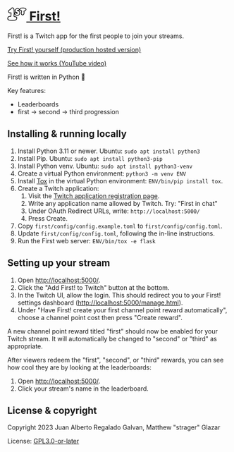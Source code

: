 # [![](./first/static/1st.png) First!][first]

First! is a Twitch app for the first people to join your streams.

[Try First! yourself (production hosted version)][first]

[See how it works (YouTube video)](https://youtu.be/-T8BXWwYftw)

First! is written in Python 🐍

Key features:

* Leaderboards
* first -> second -> third progression

## Installing & running locally

1. Install Python 3.11 or newer. Ubuntu: `sudo apt install python3`
2. Install Pip. Ubuntu: `sudo apt install python3-pip`
3. Install Python venv. Ubuntu: `sudo apt install python3-venv`
4. Create a virtual Python environment: `python3 -m venv ENV`
5. Install [Tox][] in the virtual Python environment: `ENV/bin/pip install tox`.
6. Create a Twitch application:
   1. Visit the [Twitch application registration page][register-Twitch-app].
   2. Write any application name allowed by Twitch. Try: "First in chat"
   3. Under OAuth Redirect URLs, write: `http://localhost:5000/`
   4. Press Create.
7. Copy `first/config/config.example.toml` to `first/config/config.toml`.
8. Update `first/config/config.toml`, following the in-line
   instructions.
9. Run the First web server: `ENV/bin/tox -e flask`

## Setting up your stream

1. Open <http://localhost:5000/>.
2. Click the "Add First! to Twitch" button at the bottom.
3. In the Twitch UI, allow the login. This should redirect you to
   your First! settings dashboard (<http://localhost:5000/manage.html>).
4. Under "Have First! create your first channel point reward
   automatically", choose a channel point cost then press "Create
   reward".

A new channel point reward titled "first" should now be enabled for your
Twitch stream. It will automatically be changed to "second" or "third"
as appropriate.

After viewers redeem the "first", "second", or "third" rewards, you can
see how cool they are by looking at the leaderboards:

1. Open <http://localhost:5000/>.
2. Click your stream's name in the leaderboard.

## License & copyright

Copyright 2023 Juan Alberto Regalado Galvan, Matthew "strager" Glazar

License: [GPL3.0-or-later](./LICENSE.txt)

[Tox]: https://tox.wiki
[first]: https://first.strager.net/
[register-Twitch-app]: https://dev.twitch.tv/console/apps/create
